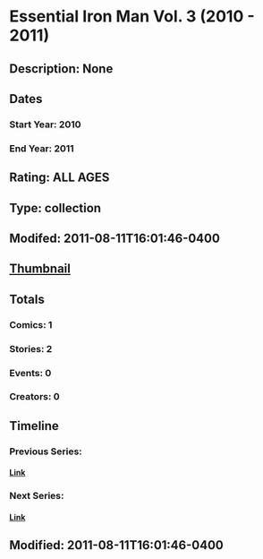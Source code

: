 # Essential Iron Man Vol. 3 (2010 - 2011)
## Description: None
## Dates
### Start Year: 2010
### End Year: 2011
## Rating: ALL AGES
## Type: collection
## Modifed: 2011-08-11T16:01:46-0400
## [Thumbnail](http://i.annihil.us/u/prod/marvel/i/mg/2/50/4cbda969d0bbf.jpg)
## Totals
### Comics: 1
### Stories: 2
### Events: 0
### Creators: 0
## Timeline
### Previous Series: 
#### [Link]()
### Next Series: 
#### [Link]()
## Modified: 2011-08-11T16:01:46-0400